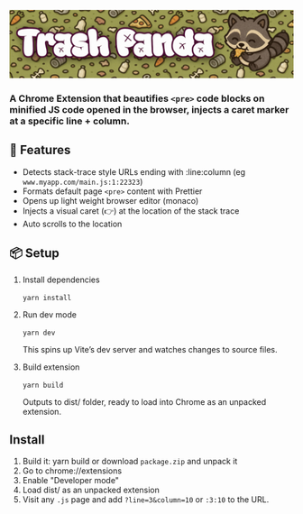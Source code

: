 ![](./banner.png)

### A Chrome Extension that beautifies `<pre>` code blocks on minified JS code opened in the browser, injects a caret marker at a specific line + column.

## 🚀 Features

- Detects stack-trace style URLs ending with :line:column (eg `www.myapp.com/main.js:1:22323`)
- Formats default page `<pre>` content with Prettier
- Opens up light weight browser editor (monaco)
- Injects a visual caret (👉) at the location of the stack trace
- Auto scrolls to the location


## 📦 Setup

1. Install dependencies

    `yarn install`

2. Run dev mode

    `yarn dev`

   This spins up Vite’s dev server and watches changes to source files.

3. Build extension

    `yarn build`

   Outputs to dist/ folder, ready to load into Chrome as an unpacked extension.

## Install

1. Build it: yarn build or download `package.zip` and unpack it
2. Go to chrome://extensions
3. Enable "Developer mode"
4. Load dist/ as an unpacked extension
5. Visit any `.js` page and add `?line=3&column=10` or `:3:10` to the URL.
